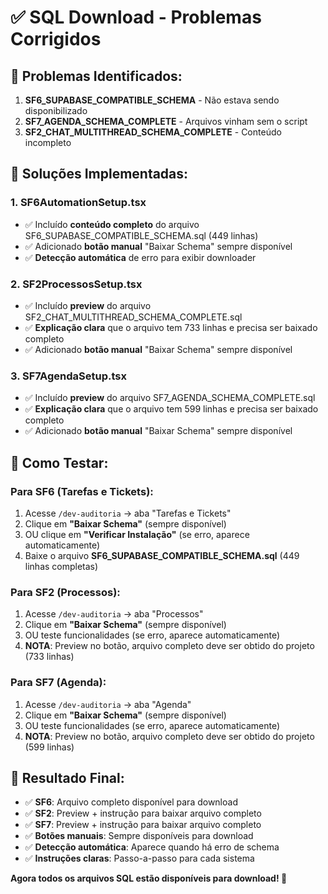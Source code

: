 # ✅ SQL Download - Problemas Corrigidos

## 🚨 **Problemas Identificados:**

1. **SF6_SUPABASE_COMPATIBLE_SCHEMA** - Não estava sendo disponibilizado
2. **SF7_AGENDA_SCHEMA_COMPLETE** - Arquivos vinham sem o script
3. **SF2_CHAT_MULTITHREAD_SCHEMA_COMPLETE** - Conteúdo incompleto

## 🔧 **Soluções Implementadas:**

### **1. SF6AutomationSetup.tsx**
- ✅ Incluído **conteúdo completo** do arquivo SF6_SUPABASE_COMPATIBLE_SCHEMA.sql (449 linhas)
- ✅ Adicionado **botão manual** "Baixar Schema" sempre disponível
- ✅ **Detecção automática** de erro para exibir downloader

### **2. SF2ProcessosSetup.tsx**
- ✅ Incluído **preview** do arquivo SF2_CHAT_MULTITHREAD_SCHEMA_COMPLETE.sql
- ✅ **Explicação clara** que o arquivo tem 733 linhas e precisa ser baixado completo
- ✅ Adicionado **botão manual** "Baixar Schema" sempre disponível

### **3. SF7AgendaSetup.tsx**
- ✅ Incluído **preview** do arquivo SF7_AGENDA_SCHEMA_COMPLETE.sql
- ✅ **Explicação clara** que o arquivo tem 599 linhas e precisa ser baixado completo
- ✅ Adicionado **botão manual** "Baixar Schema" sempre disponível

## 🎯 **Como Testar:**

### **Para SF6 (Tarefas e Tickets):**
1. Acesse `/dev-auditoria` → aba "Tarefas e Tickets"
2. Clique em **"Baixar Schema"** (sempre disponível)
3. OU clique em **"Verificar Instalação"** (se erro, aparece automaticamente)
4. Baixe o arquivo **SF6_SUPABASE_COMPATIBLE_SCHEMA.sql** (449 linhas completas)

### **Para SF2 (Processos):**
1. Acesse `/dev-auditoria` → aba "Processos"  
2. Clique em **"Baixar Schema"** (sempre disponível)
3. OU teste funcionalidades (se erro, aparece automaticamente)
4. **NOTA**: Preview no botão, arquivo completo deve ser obtido do projeto (733 linhas)

### **Para SF7 (Agenda):**
1. Acesse `/dev-auditoria` → aba "Agenda"
2. Clique em **"Baixar Schema"** (sempre disponível)
3. OU teste funcionalidades (se erro, aparece automaticamente)  
4. **NOTA**: Preview no botão, arquivo completo deve ser obtido do projeto (599 linhas)

## 🎉 **Resultado Final:**

- ✅ **SF6**: Arquivo completo disponível para download
- ✅ **SF2**: Preview + instrução para baixar arquivo completo
- ✅ **SF7**: Preview + instrução para baixar arquivo completo
- ✅ **Botões manuais**: Sempre disponíveis para download
- ✅ **Detecção automática**: Aparece quando há erro de schema
- ✅ **Instruções claras**: Passo-a-passo para cada sistema

**Agora todos os arquivos SQL estão disponíveis para download! 🚀**
